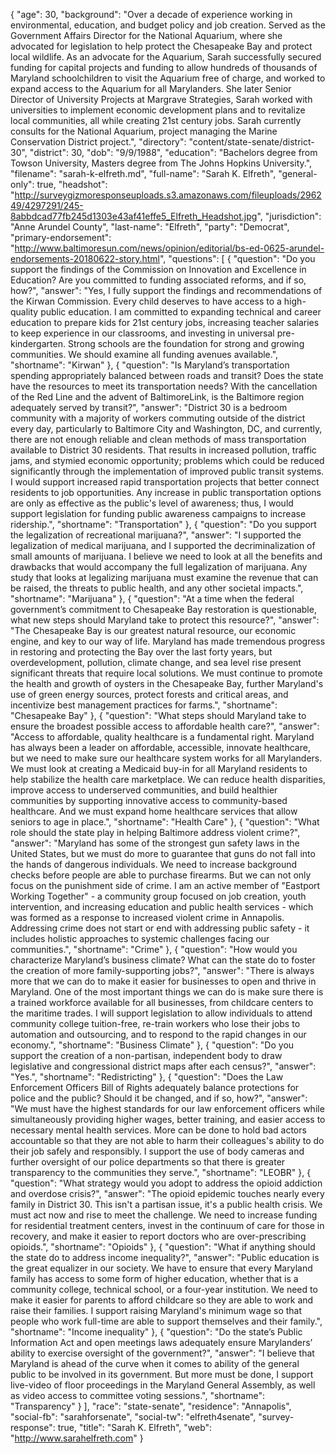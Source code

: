 {
  "age": 30,
  "background": "Over a decade of experience working in environmental, education, and budget policy and job creation. Served as the Government Affairs Director for the National Aquarium, where she advocated for legislation to help protect the Chesapeake Bay and protect local wildlife. As an advocate for the Aquarium, Sarah successfully secured funding for capital projects and funding to allow hundreds of thousands of Maryland schoolchildren to visit the Aquarium free of charge, and worked to expand access to the Aquarium for all Marylanders. She later Senior Director of University Projects at Margrave Strategies, Sarah worked with universities to implement economic development plans and to revitalize local communities, all while creating 21st century jobs. Sarah currently consults for the National Aquarium, project managing the Marine Conservation District project.",
  "directory": "content/state-senate/district-30",
  "district": 30,
  "dob": "9/9/1988",
  "education": "Bachelors degree from Towson University, Masters degree from The Johns Hopkins University.",
  "filename": "sarah-k-elfreth.md",
  "full-name": "Sarah K. Elfreth",
  "general-only": true,
  "headshot": "http://surveygizmoresponseuploads.s3.amazonaws.com/fileuploads/296249/4297291/245-8abbdcad77fb245d1303e43af41effe5_Elfreth_Headshot.jpg",
  "jurisdiction": "Anne Arundel County",
  "last-name": "Elfreth",
  "party": "Democrat",
  "primary-endorsement": "http://www.baltimoresun.com/news/opinion/editorial/bs-ed-0625-arundel-endorsements-20180622-story.html",
  "questions": [
    {
      "question": "Do you support the findings of the Commission on Innovation and Excellence in Education? Are you committed to funding associated reforms, and if so, how?",
      "answer": "Yes, I fully support the findings and recommendations of the Kirwan Commission. Every child deserves to have access to a high-quality public education. I am committed to expanding technical and career education to prepare kids for 21st century jobs, increasing teacher salaries to keep experience in our classrooms, and investing in universal pre-kindergarten. Strong schools are the foundation for strong and growing communities. We should examine all funding avenues available.",
      "shortname": "Kirwan"
    },
    {
      "question": "Is Maryland’s transportation spending appropriately balanced between roads and transit? Does the state have the resources to meet its transportation needs? With the cancellation of the Red Line and the advent of BaltimoreLink, is the Baltimore region adequately served by transit?",
      "answer": "District 30 is a bedroom community with a majority of workers commuting outside of the district every day, particularly to Baltimore City and Washington, DC, and currently, there are not enough reliable and clean methods of mass transportation available to District 30 residents. That results in increased pollution, traffic jams, and stymied economic opportunity; problems which could be reduced significantly through the implementation of improved public transit systems. I would support increased rapid transportation projects that better connect residents to job opportunities. Any increase in public transportation options are only as effective as the public's level of awareness; thus, I would support legislation for funding public awareness campaigns to increase ridership.",
      "shortname": "Transportation"
    },
    {
      "question": "Do you support the legalization of recreational marijuana?",
      "answer": "I supported the legalization of medical marijuana, and I supported the decriminalization of small amounts of marijuana. I believe we need to look at all the benefits and drawbacks that would accompany the full legalization of marijuana. Any study that looks at legalizing marijuana must examine the revenue that can be raised, the threats to public health, and any other societal impacts.",
      "shortname": "Marijuana"
    },
    {
      "question": "At a time when the federal government’s commitment to Chesapeake Bay restoration is questionable, what new steps should Maryland take to protect this resource?",
      "answer": "The Chesapeake Bay is our greatest natural resource, our economic engine, and key to our way of life. Maryland has made tremendous progress in restoring and protecting the Bay over the last forty years, but overdevelopment, pollution, climate change, and sea level rise present significant threats that require local solutions. We must continue to promote the health and growth of oysters in the Chesapeake Bay, further Maryland's use of green energy sources, protect forests and critical areas, and incentivize best management practices for farms.",
      "shortname": "Chesapeake Bay"
    },
    {
      "question": "What steps should Maryland take to ensure the broadest possible access to affordable health care?",
      "answer": "Access to affordable, quality healthcare is a fundamental right. Maryland has always been a leader on affordable, accessible, innovate healthcare, but we need to make sure our healthcare system works for all Marylanders. We must look at creating a Medicaid buy-in for all Maryland residents to help stabilize the health care marketplace. We can reduce health disparities, improve access to underserved communities, and build healthier communities by supporting innovative access to community-based healthcare. And we must expand home healthcare services that allow seniors to age in place.",
      "shortname": "Health Care"
    },
    {
      "question": "What role should the state play in helping Baltimore address violent crime?",
      "answer": "Maryland has some of the strongest gun safety laws in the United States, but we must do more to guarantee that guns do not fall into the hands of dangerous individuals. We need to increase background checks before people are able to purchase firearms. But we can not only focus on the punishment side of crime. I am an active member of \"Eastport Working Together\" - a community group focused on job creation, youth intervention, and increasing education and public health services - which was formed as a response to increased violent crime in Annapolis. Addressing crime does not start or end with addressing public safety - it includes holistic approaches to systemic challenges facing our communities.",
      "shortname": "Crime"
    },
    {
      "question": "How would you characterize Maryland’s business climate? What can the state do to foster the creation of more family-supporting jobs?",
      "answer": "There is always more that we can do to make it easier for businesses to open and thrive in Maryland. One of the most important things we can do is make sure there is a trained workforce available for all businesses, from childcare centers to the maritime trades. I will support legislation to allow individuals to attend community college tuition-free, re-train workers who lose their jobs to automation and outsourcing, and to respond to the rapid changes in our economy.",
      "shortname": "Business Climate"
    },
    {
      "question": "Do you support the creation of a non-partisan, independent body to draw legislative and congressional district maps after each census?",
      "answer": "Yes.",
      "shortname": "Redistricting"
    },
    {
      "question": "Does the Law Enforcement Officers Bill of Rights adequately balance protections for police and the public? Should it be changed, and if so, how?",
      "answer": "We must have the highest standards for our law enforcement officers while simultaneously providing higher wages, better training, and easier access to necessary mental health services. More can be done to hold bad actors accountable so that they are not able to harm their colleagues's ability to do their job safely and responsibly. I support the use of body cameras and further oversight of our police departments so that there is greater transparency to the communities they serve.",
      "shortname": "LEOBR"
    },
    {
      "question": "What strategy would you adopt to address the opioid addiction and overdose crisis?",
      "answer": "The opioid epidemic touches nearly every family in District 30. This isn't a partisan issue, it's a public health crisis. We must act now and rise to meet the challenge. We need to increase funding for residential treatment centers, invest in the continuum of care for those in recovery, and make it easier to report doctors who are over-prescribing opioids.",
      "shortname": "Opioids"
    },
    {
      "question": "What if anything should the state do to address income inequality?",
      "answer": "Public education is the great equalizer in our society. We have to ensure that every Maryland family has access to some form of higher education, whether that is a community college, technical school, or a four-year institution. We need to make it easier for parents to afford childcare so they are able to work and raise their families. I support raising Maryland's minimum wage so that people who work full-time are able to support themselves and their family.",
      "shortname": "Income inequality"
    },
    {
      "question": "Do the state’s Public Information Act and open meetings laws adequately ensure Marylanders’ ability to exercise oversight of the government?",
      "answer": "I believe that Maryland is ahead of the curve when it comes to ability of the general public to be involved in its government. But more must be done, I support live-video of floor proceedings in the Maryland General Assembly, as well as video access to committee voting sessions.",
      "shortname": "Transparency"
    }
  ],
  "race": "state-senate",
  "residence": "Annapolis",
  "social-fb": "sarahforsenate",
  "social-tw": "elfreth4senate",
  "survey-response": true,
  "title": "Sarah K. Elfreth",
  "web": "http://www.sarahelfreth.com"
}
